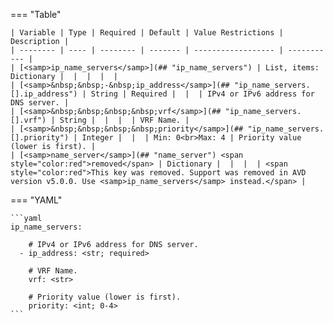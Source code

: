 <!--
  ~ Copyright (c) 2025 Arista Networks, Inc.
  ~ Use of this source code is governed by the Apache License 2.0
  ~ that can be found in the LICENSE file.
  -->
=== "Table"

    | Variable | Type | Required | Default | Value Restrictions | Description |
    | -------- | ---- | -------- | ------- | ------------------ | ----------- |
    | [<samp>ip_name_servers</samp>](## "ip_name_servers") | List, items: Dictionary |  |  |  |  |
    | [<samp>&nbsp;&nbsp;-&nbsp;ip_address</samp>](## "ip_name_servers.[].ip_address") | String | Required |  |  | IPv4 or IPv6 address for DNS server. |
    | [<samp>&nbsp;&nbsp;&nbsp;&nbsp;vrf</samp>](## "ip_name_servers.[].vrf") | String |  |  |  | VRF Name. |
    | [<samp>&nbsp;&nbsp;&nbsp;&nbsp;priority</samp>](## "ip_name_servers.[].priority") | Integer |  |  | Min: 0<br>Max: 4 | Priority value (lower is first). |
    | [<samp>name_server</samp>](## "name_server") <span style="color:red">removed</span> | Dictionary |  |  |  | <span style="color:red">This key was removed. Support was removed in AVD version v5.0.0. Use <samp>ip_name_servers</samp> instead.</span> |

=== "YAML"

    ```yaml
    ip_name_servers:

        # IPv4 or IPv6 address for DNS server.
      - ip_address: <str; required>

        # VRF Name.
        vrf: <str>

        # Priority value (lower is first).
        priority: <int; 0-4>
    ```
